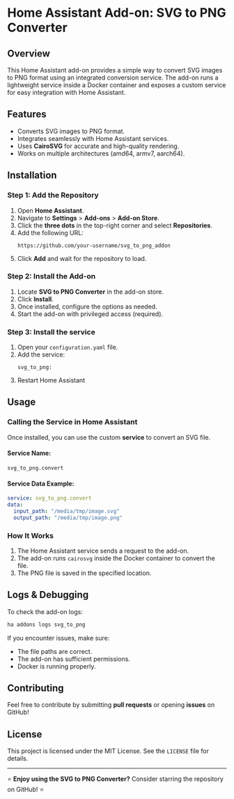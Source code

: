 # Home Assistant Add-on: SVG to PNG Converter

## Overview
This Home Assistant add-on provides a simple way to convert SVG images to PNG format using an integrated conversion service. The add-on runs a lightweight service inside a Docker container and exposes a custom service for easy integration with Home Assistant.

## Features
- Converts SVG images to PNG format.
- Integrates seamlessly with Home Assistant services.
- Uses **CairoSVG** for accurate and high-quality rendering.
- Works on multiple architectures (amd64, armv7, aarch64).

## Installation
### **Step 1: Add the Repository**
1. Open **Home Assistant**.
2. Navigate to **Settings** > **Add-ons** > **Add-on Store**.
3. Click the **three dots** in the top-right corner and select **Repositories**.
4. Add the following URL:
   ```
   https://github.com/your-username/svg_to_png_addon
   ```
5. Click **Add** and wait for the repository to load.

### **Step 2: Install the Add-on**
1. Locate **SVG to PNG Converter** in the add-on store.
2. Click **Install**.
3. Once installed, configure the options as needed.
4. Start the add-on with privileged access (required).

### **Step 3: Install the service**
1. Open your `configuration.yaml` file.
2. Add the service:
   ```
   svg_to_png:
   ```
3. Restart Home Assistant

## Usage
### **Calling the Service in Home Assistant**
Once installed, you can use the custom **service** to convert an SVG file.

#### **Service Name:**
```
svg_to_png.convert
```

#### **Service Data Example:**
```yaml
service: svg_to_png.convert
data:
  input_path: "/media/tmp/image.svg"
  output_path: "/media/tmp/image.png"
```

### **How It Works**
1. The Home Assistant service sends a request to the add-on.
2. The add-on runs `cairosvg` inside the Docker container to convert the file.
3. The PNG file is saved in the specified location.

## Logs & Debugging
To check the add-on logs:
```bash
ha addons logs svg_to_png
```
If you encounter issues, make sure:
- The file paths are correct.
- The add-on has sufficient permissions.
- Docker is running properly.

## Contributing
Feel free to contribute by submitting **pull requests** or opening **issues** on GitHub!

## License
This project is licensed under the MIT License. See the `LICENSE` file for details.

---
⭐ **Enjoy using the SVG to PNG Converter?** Consider starring the repository on GitHub! ⭐

